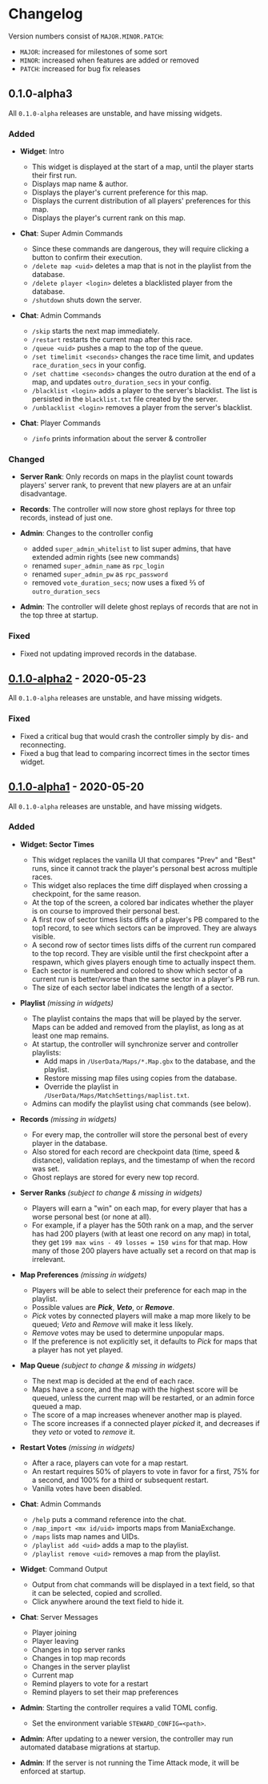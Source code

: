 # Changelog
Version numbers consist of `MAJOR.MINOR.PATCH`:
- `MAJOR`: increased for milestones of some sort
- `MINOR`: increased when features are added or removed
- `PATCH`: increased for bug fix releases

<!-- Added, Changed, Removed, Fixed --> 

## 0.1.0-alpha3
All `0.1.0-alpha` releases are unstable, and have missing widgets.

### Added
- **Widget**: Intro
  - This widget is displayed at the start of a map, until the player
    starts their first run.
  - Displays map name & author.
  - Displays the player's current preference for this map.
  - Displays the current distribution of all players' preferences for this map.
  - Displays the player's current rank on this map.

- **Chat**: Super Admin Commands
  - Since these commands are dangerous, they will require clicking a button to
    confirm their execution.
  - `/delete map <uid>` deletes a map that is not in the playlist from the database.
  - `/delete player <login>` deletes a blacklisted player from the database.
  - `/shutdown` shuts down the server.
 
- **Chat**: Admin Commands
  - `/skip` starts the next map immediately.
  - `/restart` restarts the current map after this race.
  - `/queue <uid>` pushes a map to the top of the queue.
  - `/set timelimit <seconds>` changes the race time limit,
    and updates `race_duration_secs` in your config.
  - `/set chattime <seconds>` changes the outro duration at the end of a map,
    and updates `outro_duration_secs` in your config.
  - `/blacklist <login>` adds a player to the server's blacklist.
    The list is persisted in the `blacklist.txt` file created by the server.
  - `/unblacklist <login>` removes a player from the server's blacklist.

- **Chat**: Player Commands
  - `/info` prints information about the server & controller

### Changed
- **Server Rank**: Only records on maps in the playlist count towards players' server rank,
  to prevent that new players are at an unfair disadvantage.

- **Records**: The controller will now store ghost replays for three top records,
  instead of just one.

- **Admin**: Changes to the controller config
  - added `super_admin_whitelist` to list super admins, that have extended admin rights (see new commands)
  - renamed `super_admin_name` as `rpc_login`
  - renamed `super_admin_pw` as `rpc_password`
  - removed `vote_duration_secs`; now uses a fixed ⅔ of `outro_duration_secs`

- **Admin**: The controller will delete ghost replays of records that are not
  in the top three at startup.

### Fixed
- Fixed not updating improved records in the database.

## [0.1.0-alpha2] - 2020-05-23
All `0.1.0-alpha` releases are unstable, and have missing widgets.

### Fixed
- Fixed a critical bug that would crash the controller simply by dis- and reconnecting.
- Fixed a bug that lead to comparing incorrect times in the sector times widget.

## [0.1.0-alpha1] - 2020-05-20
All `0.1.0-alpha` releases are unstable, and have missing widgets.

### Added
- **Widget: Sector Times**
  - This widget replaces the vanilla UI that compares "Prev" and "Best" runs,
    since it cannot track the player's personal best across multiple races.
  - This widget also replaces the time diff displayed when crossing a checkpoint,
    for the same reason.
  - At the top of the screen, a colored bar indicates whether the player is on course
    to improved their personal best.
  - A first row of sector times lists diffs of a player's PB compared to the top1 record,
    to see which sectors can be improved. They are always visible.
  - A second row of sector times lists diffs of the current run compared to the top record.
    They are visible until the first checkpoint after a respawn, which gives players
    enough time to actually inspect them.
  - Each sector is numbered and colored to show which sector of a current run is better/worse
    than the same sector in a player's PB run.
  - The size of each sector label indicates the length of a sector.

- **Playlist** *(missing in widgets)*
  - The playlist contains the maps that will be played by the server.
    Maps can be added and removed from the playlist, as long as at least one
    map remains.
  - At startup, the controller will synchronize server and controller playlists:
    - Add maps in `/UserData/Maps/*.Map.gbx` to the database, and the playlist.
    - Restore missing map files using copies from the database.
    - Override the playlist in `/UserData/Maps/MatchSettings/maplist.txt`.
  - Admins can modify the playlist using chat commands (see below).

- **Records** *(missing in widgets)*
  - For every map, the controller will store the personal best of every player in the database.
  - Also stored for each record are checkpoint data (time, speed & distance),
    validation replays, and the timestamp of when the record was set.
  - Ghost replays are stored for every new top record.

- **Server Ranks** *(subject to change & missing in widgets)*
  - Players will earn a "win" on each map, for every player
    that has a worse personal best (or none at all).
  - For example, if a player has the 50th rank on a map, and the
    server has had 200 players (with at least one record on any map) in total, they get `199 max wins - 49 losses = 150 wins`
    for that map. How many of those 200 players have actually set a record on that map
    is irrelevant.

- **Map Preferences** *(missing in widgets)*
  - Players will be able to select their preference for each map in the playlist.
  - Possible values are ***Pick***, ***Veto***, or ***Remove***.
  - *Pick* votes by connected players will make a map more likely to be queued;
    *Veto* and *Remove* will make it less likely.
  - *Remove* votes may be used to determine unpopular maps.
  - If the preference is not explicitly set, it defaults to *Pick* for maps that
    a player has not yet played.

- **Map Queue** *(subject to change & missing in widgets)*
  - The next map is decided at the end of each race.
  - Maps have a score, and the map with the highest score will be queued,
    unless the current map will be restarted, or an admin force queued a map.
  - The score of a map increases whenever another map is played.
  - The score increases if a connected player *picked* it, and decreases
    if they *veto* or voted to *remove* it.

- **Restart Votes** *(missing in widgets)*
  - After a race, players can vote for a map restart.
  - An restart requires 50% of players to vote in favor for a first,
    75% for a second, and 100% for a third or subsequent restart.
  - Vanilla votes have been disabled.

- **Chat**: Admin Commands
  - `/help` puts a command reference into the chat.
  - `/map_import <mx id/uid>` imports maps from ManiaExchange.
  - `/maps` lists map names and UIDs.
  - `/playlist add <uid>` adds a map to the playlist.
  - `/playlist remove <uid>` removes a map from the playlist.

- **Widget**: Command Output
  - Output from chat commands will be displayed in a text field,
    so that it can be selected, copied and scrolled.
  - Click anywhere around the text field to hide it.

- **Chat**: Server Messages
  - Player joining
  - Player leaving
  - Changes in top server ranks
  - Changes in top map records
  - Changes in the server playlist
  - Current map
  - Remind players to vote for a restart
  - Remind players to set their map preferences

- **Admin**: Starting the controller requires a valid TOML config.
  - Set the environment variable `STEWARD_CONFIG=<path>`.

- **Admin**: After updating  to a newer version, the controller may run
  automated database migrations at startup.

- **Admin**: If the server is not running the Time Attack mode, it will
  be enforced at startup.

[0.1.0-alpha2]: https://github.com/timwie/steward/releases/tag/v0.1.0-alpha2
[0.1.0-alpha1]: https://github.com/timwie/steward/releases/tag/v0.1.0-alpha1
